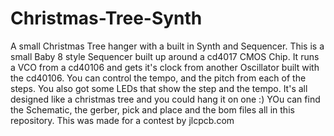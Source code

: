 # Christmas-Tree-Synth
A small Christmas Tree hanger with a built in Synth and Sequencer.
This is a small Baby 8 style Sequencer built up around a cd4017 CMOS Chip. It runs a VCO from a cd40106 and gets it's clock from another Oscillator built with the cd40106. You can control the tempo, and the pitch from each of the steps. You also got some LEDs that show the step and the tempo. It's all designed like a christmas tree and you could hang it on one :)
YOu can find the Schematic, the gerber, pick and place and the bom files all in this repository.
This was made for a contest by jlcpcb.com

